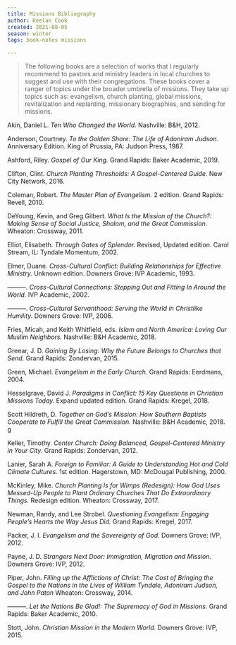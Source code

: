 ```yaml
---
title: Missions Bibliography
author: Keelan Cook
created: 2021-08-05
season: winter
tags: book-notes missions

---
```


>The following books are a selection of works that I regularly recommend to pastors and ministry leaders in local churches to suggest and use with their congregations. These books cover a ranger of topics under the broader umbrella of missions. They take up topics such as: evangelism, church planting, global missions, revitalization and replanting, missionary biographies, and sending for missions.

Akin, Daniel L. *Ten Who Changed the World.* Nashville: B&H, 2012.

Anderson, Courtney. *To the Golden Shore: The Life of Adoniram Judson.* Anniversary Edition. King of Prussia, PA: Judson Press, 1987.

Ashford, Riley. *Gospel of Our King.* Grand Rapids: Baker Academic, 2019.

Clifton, Clint. *Church Planting Thresholds: A Gospel-Centered Guide.* New City Network, 2016.

Coleman, Robert. *The Master Plan of Evangelism.* 2 edition. Grand Rapids: Revell, 2010.

DeYoung, Kevin, and Greg Gilbert. *What Is the Mission of the Church?: Making Sense of Social Justice, Shalom, and the Great Commission.* Wheaton: Crossway, 2011.

Elliot, Elisabeth. *Through Gates of Splendor.* Revised, Updated edition. Carol Stream, IL: Tyndale Momentum, 2002.

Elmer, Duane. *Cross-Cultural Conflict: Building Relationships for Effective Ministry.* Unknown edition. Downers Grove: IVP Academic, 1993.

———. *Cross-Cultural Connections: Stepping Out and Fitting In Around the World.* IVP Academic, 2002.

———. *Cross-Cultural Servanthood: Serving the World in Christlike Humility.* Downers Grove: IVP, 2006.

Fries, Micah, and Keith Whitfield, eds. *Islam and North America: Loving Our Muslim Neighbors.* Nashville: B&H Academic, 2018.

Greear, J. D. *Gaining By Losing: Why the Future Belongs to Churches that Send.* Grand Rapids: Zondervan, 2015.

Green, Michael. *Evangelism in the Early Church.* Grand Rapids: Eerdmans, 2004.

Hesselgrave, David J. *Paradigms in Conflict: 15 Key Questions in Christian Missions Today.* Expand updated edition. Grand Rapids: Kregel, 2018.

Scott Hildreth, D. *Together on God’s Mission: How Southern Baptists Cooperate to Fulfill the Great Commission.* Nashville: B&H Academic, 2018. g

Keller, Timothy. *Center Church: Doing Balanced, Gospel-Centered Ministry in Your City.* Grand Rapids: Zondervan, 2012.

Lanier, Sarah A. *Foreign to Familiar: A Guide to Understanding Hot and Cold Climate Cultures.* 1st edition. Hagerstown, MD: McDougal Publishing, 2000.

McKinley, Mike. *Church Planting Is for Wimps (Redesign): How God Uses Messed-Up People to Plant Ordinary Churches That Do Extraordinary Things.* Redesign edition. Wheaton: Crossway, 2017.

Newman, Randy, and Lee Strobel. *Questioning Evangelism: Engaging People’s Hearts the Way Jesus Did.* Grand Rapids: Kregel, 2017.

Packer, J. I. *Evangelism and the Sovereignty of God.*  Downers Grove: IVP, 2012.

Payne, J. D. *Strangers Next Door: Immigration, Migration and Mission.* Downers Grove: IVP, 2012.

Piper, John. *Filling up the Afflictions of Christ: The Cost of Bringing the Gospel to the Nations in the Lives of William Tyndale, Adoniram Judson, and John Paton* Wheaton: Crossway, 2014.

———. *Let the Nations Be Glad!: The Supremacy of God in Missions.* Grand Rapids: Baker Academic, 2010.

Stott, John. *Christian Mission in the Modern World.* Downers Grove: IVP, 2015.
